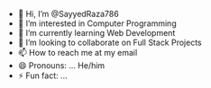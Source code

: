 - 👋 Hi, I’m @SayyedRaza786
- 👀 I’m interested in Computer Programming
- 🌱 I’m currently learning Web Development
- 💞️ I’m looking to collaborate on Full Stack Projects
- 📫 How to reach me at my email
- 😄 Pronouns: ... He/him
- ⚡ Fun fact: ...

<!---
SayyedRaza786/SayyedRaza786 is a ✨ special ✨ repository because its `README.md` (this file) appears on your GitHub profile.
You can click the Preview link to take a look at your changes.
--->
